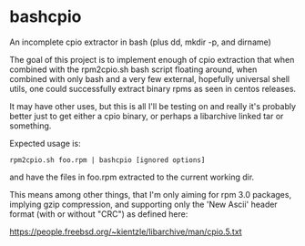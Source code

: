 # bashcpio
An incomplete cpio extractor in bash (plus dd, mkdir -p, and dirname)


The goal of this project is to implement enough of cpio extraction that
when combined with the rpm2cpio.sh bash script floating around, when combined 
with only bash and a very few external, hopefully universal shell utils, one
could successfully extract binary rpms as seen in centos releases.

It may have other uses, but this is all I'll be testing on and really it's
probably better just to get either a cpio binary, or perhaps a libarchive 
linked tar or something.

Expected usage is:

    rpm2cpio.sh foo.rpm | bashcpio [ignored options] 

and have the files in foo.rpm extracted to the current working dir.

This means among other things, that I'm only aiming for rpm 3.0 packages,
implying gzip compression, and supporting only the 'New Ascii' header
format (with or without "CRC") as defined here:

https://people.freebsd.org/~kientzle/libarchive/man/cpio.5.txt
